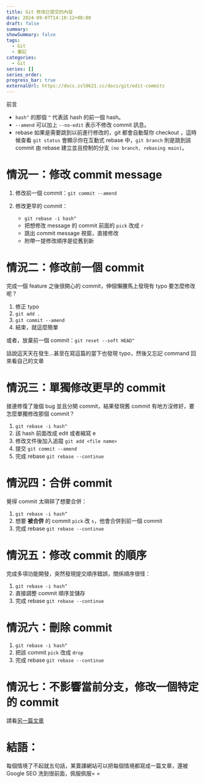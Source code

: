 ```yaml
---
title: Git 修改已提交的內容
date: 2024-09-07T14:10:12+08:00
draft: false
summary: 
showSummary: false
tags:
  - Git
  - 筆記
categories: 
  - Git
series: []
series_order: 
progress_bar: true
externalUrl: https://docs.zsl0621.cc/docs/git/edit-commits
---
```


前言  

- `hash^` 的那個 `^` 代表該 hash 的前一個 hash。
- `--amend` 可以加上 `--no-edit` 表示不修改 commit 訊息。
- rebase 如果是需要跳到以前進行修改的，git 都會自動幫你 checkout ，這時候查看 `git status` 會顯示你在互動式 rebase 中，`git branch` 則是跳到該 commit 由 rebase 建立並且控制的分支 `(no branch, rebasing main)`。

# 情況一：修改 commit message

1. 修改前一個 commit：`git commit --amend`

2. 修改更早的 commit：
   - `git rebase -i hash^`
   - 把想修改 message 的 commit 前面的 `pick` 改成 `r`
   - 跳出 commit message 視窗，直接修改
   - 附帶一提修改順序是從舊到新

# 情況二：修改前一個 commit

完成一個 feature 之後很開心的 commit，伸個懶腰馬上發現有 typo 要怎麼修改呢？

1. 修正 typo
2. `git add .`
3. `git commit --amend`
4. 結束，就這麼簡單

或者，放棄前一個 commit：`git reset --soft HEAD^`

話說這天天在發生...甚至在寫這篇的當下也發現 typo，然後又忘記 command 回來看自己的文章

# 情況三：單獨修改更早的 commit

接連修復了幾個 bug 並且分開 commit，結果發現舊 commit 有地方沒修好，要怎麼單獨修改那個 commit？

1. `git rebase -i hash^`
2. 該 hash 前面改成 edit 或者縮寫 e
3. 修改文件後加入追蹤 `git add <file name>`
4. 提交 `git commit --amend`
5. 完成 rebase `git rebase --continue`

# 情況四：合併 commit

覺得 commit 太瑣碎了想要合併：

1. `git rebase -i hash^`
2. 想要 **被合併** 的 commit `pick` 改 `s`，他會合併到前一個 commit
3. 完成 rebase `git rebase --continue`

# 情況五：修改 commit 的順序

完成多項功能開發，突然發現提交順序錯誤，關係順序很怪：

1. `git rebase -i hash^`
2. 直接調整 commit 順序並儲存
3. 完成 rebase `git rebase --continue`

# 情況六：刪除 commit

1. `git rebase -i hash^`
2. 把該 commit `pick` 改成 `drop`
3. 完成 rebase `git rebase --continue`

# 情況七：不影響當前分支，修改一個特定的 commit

請看[另一篇文章](/posts/git-goback/)

# 結語：

每個情境了不起就五句話，某賣課網站可以把每個情境都寫成一篇文章，還被 Google SEO 洗到很前面，佩服佩服= =
